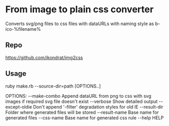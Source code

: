 # From image to plain css converter
Converts svg/png files to css files with dataURLs
with naming style as b-ico-%filename%

## Repo
https://github.com/ikondrat/img2css

## Usage
ruby make.rb --source-dir=path [OPTIONS..]

OPTIONS:
--make-combo             Append dataURL from png to css with svg images if required svg file doesn't exist
--verbose                Show detailed output
--except-oldie           Don't append '-filter' degradation styles for old IE
--result-dir             Folder where generated files will be stored
--result-name            Base name for generated files
--css-name               Base name for generated css rule
--help                   HELP

